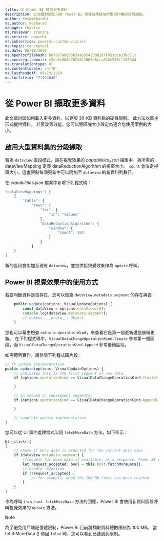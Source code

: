 ```yaml
---
title: 從 Power BI 擷取更多資料
description: 此文章討論如何為 Power BI 視覺效果啟用大型資料集的分段擷取。
author: KesemSharabi
ms.author: kesharab
manager: rkarlin
ms.reviewer: sranins
ms.service: powerbi
ms.subservice: powerbi-custom-visuals
ms.topic: conceptual
ms.date: 06/18/2019
ms.openlocfilehash: b67977abd93b3aa605430dd2d7fb516ca33bd51c
ms.sourcegitcommit: e2de2e8b8e78240c306fe6cca820e5f6ff188944
ms.translationtype: HT
ms.contentlocale: zh-TW
ms.lasthandoff: 09/23/2019
ms.locfileid: "71194046"
---
```

# <a name="fetch-more-data-from-power-bi"></a>從 Power BI 擷取更多資料

此文章討論如何載入更多資料，以克服 30-KB 資料點的硬性限制。 此方法以區塊形式提供資料。 若要改善效能，您可以將區塊大小設定為適合您使用案例的大小。  

## <a name="enable-a-segmented-fetch-of-large-datasets"></a>啟用大型資料集的分段擷取

若為 `dataview` 區段模式，請在視覺效果的 *capabilities.json* 檔案中，為所需的 dataViewMapping 定義 dataReductionAlgorithm 的視窗大小。 `count` 會決定視窗大小，這會限制每個更新中可以附加至 `dataview` 的新資料列數目。

在 *capabilities.json* 檔案中新增下列程式碼：

```typescript
"dataViewMappings": [
    {
        "table": {
            "rows": {
                "for": {
                    "in": "values"
                },
                "dataReductionAlgorithm": {
                    "window": {
                        "count": 100
                    }
                }
            }
    }
]
```

新的區段會附加至現有 `dataview`，並提供給視覺效果作為 `update` 呼叫。

## <a name="usage-in-the-power-bi-visual"></a>Power BI 視覺效果中的使用方式

若要判斷資料是否存在，您可以檢查 `dataView.metadata.segment` 的存在與否：

```typescript
    public update(options: VisualUpdateOptions) {
        const dataView = options.dataViews[0];
        console.log(dataView.metadata.segment);
        // output: __proto__: Object
    }
```

您也可以藉由檢查 `options.operationKind`，來查看它是第一個更新還是後續更新。 在下列程式碼中，`VisualDataChangeOperationKind.Create` 參考第一個區段，而 `VisualDataChangeOperationKind.Append` 參考後續區段。

如需範例實作，請參閱下列程式碼片段：

```typescript
// CV update implementation
public update(options: VisualUpdateOptions) {
    // indicates this is the first segment of new data.
    if (options.operationKind == VisualDataChangeOperationKind.Create) {

    }

    // on second or subsequent segments:
    if (options.operationKind == VisualDataChangeOperationKind.Append) {

    }

    // complete update implementation
}
```

您可以從 UI 事件處理常式叫用 `fetchMoreData` 方法，如下所示：

```typescript
btn_click(){
{
    // check if more data is expected for the current data view
    if (dataView.metadata.segment) {
        //request for more data if available; as a response, Power BI will call update method
        let request_accepted: bool = this.host.fetchMoreData();
        // handle rejection
        if (!request_accepted) {
            // for example, when the 100 MB limit has been reached
        }
    }
}
```

作為呼叫 `this.host.fetchMoreData` 方法的回應，Power BI 會使用新資料區段呼叫視覺效果的 `update` 方法。

> [!NOTE]
> 為了避免用戶端記憶體限制，Power BI 目前將擷取資料總數限制為 100 MB。 當 fetchMoreData () 傳回 `false` 時，您可以看到已達到此限制。
